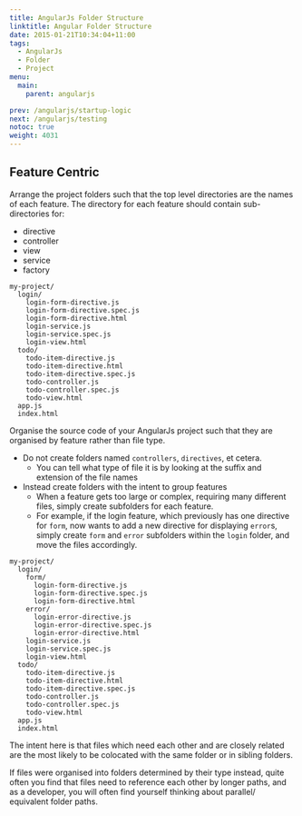 ```yaml
---
title: AngularJs Folder Structure
linktitle: Angular Folder Structure
date: 2015-01-21T10:34:04+11:00
tags:
  - AngularJs
  - Folder
  - Project
menu:
  main:
    parent: angularjs

prev: /angularjs/startup-logic
next: /angularjs/testing
notoc: true
weight: 4031
---
```


## Feature Centric

Arrange the project folders such that the top level directories are the names of each feature.
The directory for each feature should contain sub-directories for:

- directive
- controller
- view
- service
- factory

```
my-project/
  login/
    login-form-directive.js
    login-form-directive.spec.js
    login-form-directive.html
    login-service.js
    login-service.spec.js
    login-view.html
  todo/
    todo-item-directive.js
    todo-item-directive.html
    todo-item-directive.spec.js
    todo-controller.js
    todo-controller.spec.js
    todo-view.html
  app.js
  index.html
```

Organise the source code of your AngularJs project such that they are organised by feature
rather than file type.

- Do not create folders named `controllers`, `directives`, et cetera.
  - You can tell what type of file it is by looking at the suffix and extension of the file names
- Instead create folders with the intent to group features
  - When a feature gets too large or complex, requiring many different files,
    simply create subfolders for each feature.
  - For example, if the login feature, which previously has one directive for `form`,
    now wants to add a new directive for displaying `error`s,
    simply create `form` and `error` subfolders within the `login` folder,
    and move the files accordingly.

```
my-project/
  login/
    form/
      login-form-directive.js
      login-form-directive.spec.js
      login-form-directive.html
    error/
      login-error-directive.js
      login-error-directive.spec.js
      login-error-directive.html
    login-service.js
    login-service.spec.js
    login-view.html
  todo/
    todo-item-directive.js
    todo-item-directive.html
    todo-item-directive.spec.js
    todo-controller.js
    todo-controller.spec.js
    todo-view.html
  app.js
  index.html
```

The intent here is that files which need each other and are closely related are
the most likely to be colocated with the same folder or in sibling folders.

If files were organised into folders determined by their type instead,
quite often you find that files need to reference each other by longer paths,
and as a developer, you will often find yourself thinking about
parallel/ equivalent folder paths.
